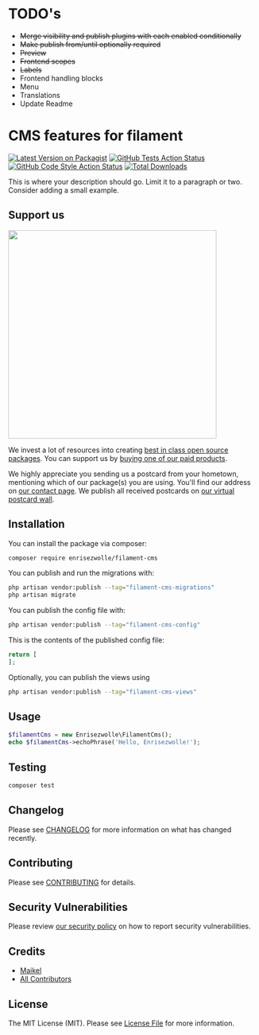 # TODO's

* ~~Merge visibility and publish plugins with each enabled conditionally~~
* ~~Make publish from/until optionally required~~
* ~~Preview~~
* ~~Frontend scopes~~
* ~~Labels~~
* Frontend handling blocks
* Menu
* Translations
* Update Readme

# CMS features for filament

[![Latest Version on Packagist](https://img.shields.io/packagist/v/enrisezwolle/filament-cms.svg?style=flat-square)](https://packagist.org/packages/enrisezwolle/filament-cms)
[![GitHub Tests Action Status](https://img.shields.io/github/actions/workflow/status/enrisezwolle/filament-cms/run-tests.yml?branch=main&label=tests&style=flat-square)](https://github.com/enrisezwolle/filament-cms/actions?query=workflow%3Arun-tests+branch%3Amain)
[![GitHub Code Style Action Status](https://img.shields.io/github/actions/workflow/status/enrisezwolle/filament-cms/fix-php-code-style-issues.yml?branch=main&label=code%20style&style=flat-square)](https://github.com/enrisezwolle/filament-cms/actions?query=workflow%3A"Fix+PHP+code+style+issues"+branch%3Amain)
[![Total Downloads](https://img.shields.io/packagist/dt/enrisezwolle/filament-cms.svg?style=flat-square)](https://packagist.org/packages/enrisezwolle/filament-cms)

This is where your description should go. Limit it to a paragraph or two. Consider adding a small example.

## Support us

[<img src="https://github-ads.s3.eu-central-1.amazonaws.com/filament-cms.jpg?t=1" width="419px" />](https://spatie.be/github-ad-click/filament-cms)

We invest a lot of resources into creating [best in class open source packages](https://spatie.be/open-source). You can support us by [buying one of our paid products](https://spatie.be/open-source/support-us).

We highly appreciate you sending us a postcard from your hometown, mentioning which of our package(s) you are using. You'll find our address on [our contact page](https://spatie.be/about-us). We publish all received postcards on [our virtual postcard wall](https://spatie.be/open-source/postcards).

## Installation

You can install the package via composer:

```bash
composer require enrisezwolle/filament-cms
```

You can publish and run the migrations with:

```bash
php artisan vendor:publish --tag="filament-cms-migrations"
php artisan migrate
```

You can publish the config file with:

```bash
php artisan vendor:publish --tag="filament-cms-config"
```

This is the contents of the published config file:

```php
return [
];
```

Optionally, you can publish the views using

```bash
php artisan vendor:publish --tag="filament-cms-views"
```

## Usage

```php
$filamentCms = new Enrisezwolle\FilamentCms();
echo $filamentCms->echoPhrase('Hello, Enrisezwolle!');
```

## Testing

```bash
composer test
```

## Changelog

Please see [CHANGELOG](CHANGELOG.md) for more information on what has changed recently.

## Contributing

Please see [CONTRIBUTING](CONTRIBUTING.md) for details.

## Security Vulnerabilities

Please review [our security policy](../../security/policy) on how to report security vulnerabilities.

## Credits

- [Maikel](https://github.com/EnriseZwolle)
- [All Contributors](../../contributors)

## License

The MIT License (MIT). Please see [License File](LICENSE.md) for more information.
